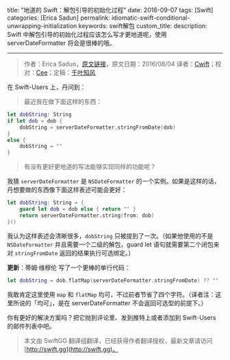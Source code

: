 title: "地道的 Swift：解包引导的初始化过程"
date: 2016-09-07
tags: [Swift]
categories: [Erica Sadun]
permalink: idiomatic-swift-conditional-unwrapping-initialization
keywords: swift解包
custom_title: 
description: Swift 中解包引导的初始化过程应该怎么写才更地道呢，使用 serverDateFormatter 将会是很棒的哦。

---
> 作者：Erica Sadun，[原文链接](http://ericasadun.com/2016/08/04/idiomatic-swift-conditional-unwrapping-initialization/)，原文日期：2016/08/04
> 译者：[Cwift](http://weibo.com/277195544)；校对：[Cee](https://github.com/Cee)；定稿：[千叶知风](http://weibo.com/xiaoxxiao)
  








<!--此处开始正文-->

在 Swift-Users 上，丹问到：

> 最近我在做下面这样的东西：

```swift
let dobString: String
if let dob = dob {
    dobString = serverDateFormatter.stringFromDate(dob)
}
else {
    dobString = ""
}
```

> 有没有更好更地道的写法能够实现同样的功能呢？

<!--more-->

我猜 `serverDateFormatter` 是 `NSDateFormatter` 的一个实例。如果是这样的话，丹想要做的东西像下面这样表述可能会更好：

```swift
let dobString: String = {
    guard let dob = dob else { return "" }
    return serverDateFormatter.string(from: dob)
}()
```

我认为这样表述会清晰很多，`dobString` 只被提到了一次。（如果他使用的不是 `NSDateFormatter` 并且需要一个二级的解包，guard let 语句就需要第二个闭包来对 `stringFromDate` 返回的结果执行可选绑定。）

**更新**：蒂姆·维穆伦 写了一个更棒的单行代码：

```swift
let dobString = dob.flatMap(serverDateFormatter.stringFromDate) ?? ""
```

我敢肯定这里使用 `map` 和 `flatMap` 均可，不过前者节省了四个字符。（译者注：这里所说的「均可」，是在 serverDateFormatter 不会返回可选型的前提下。）

你有更好的解决方案吗？把它抛到评论里、发到推特上或者添加到 Swift-Users 的邮件列表中吧。

> 本文由 SwiftGG 翻译组翻译，已经获得作者翻译授权，最新文章请访问 [http://swift.gg](http://swift.gg)。